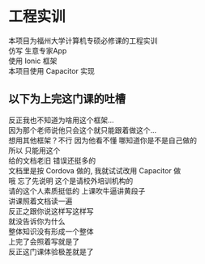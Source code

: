# 工程实训  

本项目为福州大学计算机专硕必修课的工程实训  
仿写 生意专家App  
使用 Ionic 框架  
本项目使用 Capacitor 实现  

## 以下为上完这门课的吐槽  

反正我也不知道为啥用这个框架...  
因为那个老师说他只会这个就只能跟着做这个...  
想用其他框架？不行 因为他看不懂 哪知道你是不是自己做的  
所以 只能用这个  
给的文档老旧  错误还挺多的  
文档里是按 Cordova 做的, 我就试试改用 Capacitor 做  
哦 忘了先说明 这个是请校外培训机构的  
请的这个人素质挺低的 上课吹牛逼讲黄段子  
讲课照着文档读一遍  
反正之跟你说这样写这样写  
就没告诉你为什么  
整体知识没有形成一个整体  
上完了会照着写就是了  
反正这门课体验极差就是了    